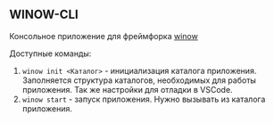 ## WINOW-CLI

Консольное приложение для фреймфорка [winow](https://github.com/autumn-library/winow)

Доступные команды:

1. `winow init <Каталог>` - инициализация каталога приложения. Заполняется структура каталогов, необходимых для работы приложения. Так же настройки для отладки в VSCode. 
2. `winow start` - запуск приложения. Нужно вызывать из каталога приложения.